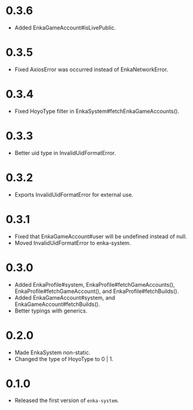# 0.3.6
- Added EnkaGameAccount#isLivePublic.
# 0.3.5
- Fixed AxiosError was occurred instead of EnkaNetworkError.
# 0.3.4
- Fixed HoyoType filter in EnkaSystem#fetchEnkaGameAccounts().
# 0.3.3
- Better uid type in InvalidUidFormatError.
# 0.3.2
- Exports InvalidUidFormatError for external use.
# 0.3.1
- Fixed that EnkaGameAccount#user will be undefined instead of null.
- Moved InvalidUidFormatError to enka-system.
# 0.3.0
- Added EnkaProfile#system, EnkaProfile#fetchGameAccounts(), EnkaProfile#fetchGameAccount(), and EnkaProfile#fetchBuilds().
- Added EnkaGameAccount#system, and EnkaGameAccount#fetchBuilds().
- Better typings with generics.
# 0.2.0
- Made EnkaSystem non-static.
- Changed the type of HoyoType to 0 | 1.
# 0.1.0
- Released the first version of `enka-system`.
